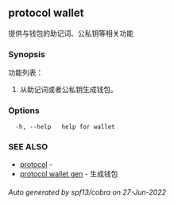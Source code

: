 ## protocol wallet

提供与钱包的助记词、公私钥等相关功能

### Synopsis

功能列表：
1. 从助记词或者公私钥生成钱包。


### Options

```
  -h, --help   help for wallet
```

### SEE ALSO

* [protocol](protocol.md)	 - 
* [protocol wallet gen](protocol_wallet_gen.md)	 - 生成钱包

###### Auto generated by spf13/cobra on 27-Jun-2022
